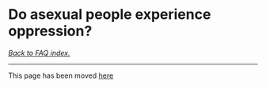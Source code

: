 # Do asexual people experience oppression?

[*Back to FAQ index.*](w/asexuality/faq)

---

This page has been moved [here](w/asexuality/anti_ace_bias)